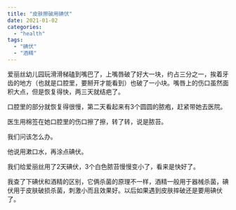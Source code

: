 ```yaml
---
title: "皮肤擦破用碘伏"
date: 2021-01-02
categories: 
  - "health"
tags: 
  - "碘伏"
  - "酒精"
---
```


爱丽丝幼儿园玩滑滑梯磕到嘴巴了，上嘴唇破了好大一块，约占三分之一，挨着牙齿的地方（也就是口腔里，要掰开才能看到）也破了一小块。嘴唇上的伤口虽然面积大点，但是恢复得快，两三天就结疤了。  
  
口腔里的部分就恢复得很慢，第二天看起来有3个圆圆的脓疱，赶紧带她去医院。  
  
医生用棉签在她口腔里的伤口擦了擦，转了转，说是脓苔。  
  
我们问该怎么办。  
  
他说用漱口水，再涂点碘伏。  
  
我们给爱丽丝用了2天碘伏，3个白色脓苔慢慢变小了，看来是快好了。  
  
我查了下碘伏和酒精的区别，它俩杀菌的原理不一样，酒精一般用于器械杀菌，碘伏用于皮肤破损杀菌，刺激小而且效果好。以后如果遇到皮肤摔破还是要用碘伏了。
